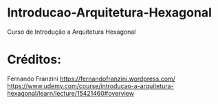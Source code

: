 # Introducao-Arquitetura-Hexagonal
Curso de Introdução a Arquitetura Hexagonal


# Créditos:
Fernando Franzini
https://fernandofranzini.wordpress.com/
https://www.udemy.com/course/introducao-a-arquitetura-hexagonal/learn/lecture/15421460#overview